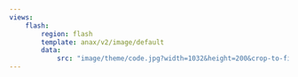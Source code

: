 ```yaml
---
views:
    flash:
        region: flash
        template: anax/v2/image/default
        data:
            src: "image/theme/code.jpg?width=1032&height=200&crop-to-fit&area=0,0,0,0&quality=90"
---
```

